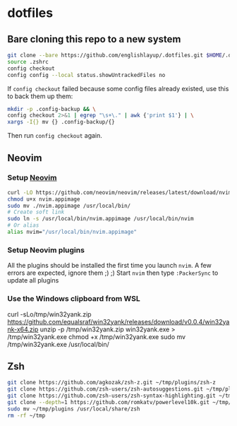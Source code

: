# dotfiles

## Bare cloning this repo to a new system

```bash
git clone --bare https://github.com/englishlayup/.dotfiles.git $HOME/.dotfiles
source .zshrc
config checkout
config config --local status.showUntrackedFiles no
```

If `config checkout` failed because some config files already existed, use this to back them up them:
```bash
mkdir -p .config-backup && \
config checkout 2>&1 | egrep "\s+\." | awk {'print $1'} | \
xargs -I{} mv {} .config-backup/{}
```
Then run `config checkout` again.

## Neovim

### Setup [Neovim](https://github.com/neovim/neovim/wiki/Installing-Neovim)

```bash
curl -LO https://github.com/neovim/neovim/releases/latest/download/nvim.appimage
chmod u+x nvim.appimage
sudo mv ./nvim.appimage /usr/local/bin/
# Create soft link
sudo ln -s /usr/local/bin/nvim.appimage /usr/local/bin/nvim
# Or alias
alias nvim="/usr/local/bin/nvim.appimage"
```

### Setup Neovim plugins

All the plugins should be installed the first time you launch `nvim`. A few errors are expected, ignore them ;) ;)
Start `nvim` then type `:PackerSync` to update all plugins

### Use the Windows clipboard from WSL

curl -sLo/tmp/win32yank.zip https://github.com/equalsraf/win32yank/releases/download/v0.0.4/win32yank-x64.zip
unzip -p /tmp/win32yank.zip win32yank.exe > /tmp/win32yank.exe
chmod +x /tmp/win32yank.exe
sudo mv /tmp/win32yank.exe /usr/local/bin/

## Zsh

```bash
git clone https://github.com/agkozak/zsh-z.git ~/tmp/plugins/zsh-z
git clone https://github.com/zsh-users/zsh-autosuggestions.git ~/tmp/plugins/zsh-autosuggestions
git clone https://github.com/zsh-users/zsh-syntax-highlighting.git ~/tmp/plugins/zsh-syntax-highlighting
git clone --depth=1 https://github.com/romkatv/powerlevel10k.git ~/tmp/plugins/powerlevel10k
sudo mv ~/tmp/plugins /usr/local/share/zsh
rm -rf ~/tmp
```
